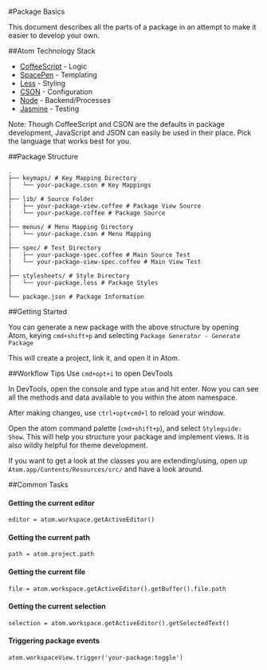 #Package Basics

This document describes all the parts of a package in an attempt to make it easier to develop your own.

##Atom Technology Stack

- [CoffeeScript](http://www.coffeescript.org) - Logic
- [SpacePen](http://www.github.com/atom/space-pen) - Templating
- [Less](http://www.lesscss.org) - Styling
- [CSON](https://github.com/bevry/cson) - Configuration
- [Node](http://nodejs.org) - Backend/Processes
- [Jasmine](http://jasmine.github.io/) - Testing

Note: Though CoffeeScript and CSON are the defaults in package development,
JavaScript and JSON can easily be used in their place. Pick the language that
works best for you.

##Package Structure

    .
    ├── keymaps/ # Key Mapping Directory
    |   └── your-package.cson # Key Mappings
    |
    ├── lib/ # Source Folder
    |   ├── your-package-view.coffee # Package View Source
    |   └── your-package.coffee # Package Source
    |
    ├── menus/ # Menu Mapping Directory
    |   └── your-package.cson # Menu Mapping
    |
    ├── spec/ # Test Directory
    |   ├── your-package-spec.coffee # Main Source Test
    |   └── your-package-view-spec.coffee # Main View Test
    |
    ├── stylesheets/ # Style Directory
    |   └── your-package.less # Package Styles
    |
    └── package.json # Package Information

##Getting Started

You can generate a new package with the above structure by opening Atom, keying `cmd+shift+p` and selecting `Package Generator - Generate Package`

This will create a project, link it, and open it in Atom.

##Workflow Tips
Use `cmd+opt+i` to open DevTools

In DevTools, open the console and type `atom` and hit enter.
Now you can see all the methods and data available to you within the atom namespace.

After making changes, use `ctrl+opt+cmd+l` to reload your window.

Open the atom command palette (`cmd+shift+p`), and select `Styleguide: Show`.
This will help you structure your package and implement views. It is also wildly helpful for theme development.

If you want to get a look at the classes you are extending/using, open up `Atom.app/Contents/Resources/src/` and have a look around.

##Common Tasks

#### Getting the current editor

`editor = atom.workspace.getActiveEditor()`

#### Getting the current path

`path = atom.project.path`

#### Getting the current file

`file = atom.workspace.getActiveEditor().getBuffer().file.path`

#### Getting the current selection

`selection = atom.workspace.getActiveEditor().getSelectedText()`

#### Triggering package events

`atom.workspaceView.trigger('your-package:toggle')`
